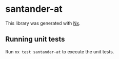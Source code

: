# santander-at

This library was generated with [Nx](https://nx.dev).

## Running unit tests

Run `nx test santander-at` to execute the unit tests.

